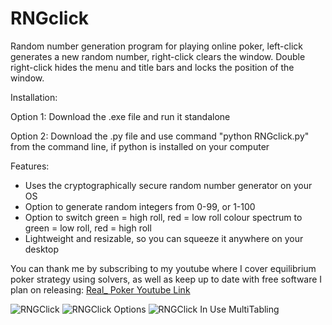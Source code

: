 # RNGclick
Random number generation program for playing online poker, left-click generates a new random number, right-click clears the window. Double right-click hides the menu and title bars and locks the position of the window.

Installation:

Option 1: Download the .exe file and run it standalone

Option 2: Download the .py file and use command "python RNGclick.py" from the command line, if python is installed on your computer

Features:
- Uses the cryptographically secure random number generator on your OS
- Option to generate random integers from 0-99, or 1-100
- Option to switch green = high roll, red = low roll colour spectrum to green = low roll, red = high roll
- Lightweight and resizable, so you can squeeze it anywhere on your desktop

You can thank me by subscribing to my youtube where I cover equilibrium poker strategy using solvers, as well as keep up to date with free software I plan on releasing: [Real_ Poker Youtube Link](https://www.youtube.com/channel/UCKzZTKWLPCSLoheQHWsEP6g?sub_confirmation=1)

![RNGClick](https://i.imgur.com/yYJDROw.png)
![RNGClick Options](https://i.imgur.com/baKDYAH.png)
![RNGClick In Use MultiTabling](https://i.imgur.com/loO3sO4.png)
